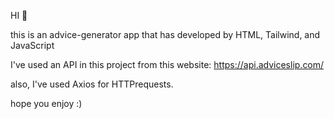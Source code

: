 HI 👋

this is an advice-generator app that has developed by HTML, Tailwind, and JavaScript

I've used an API in this project from this website: https://api.adviceslip.com/

also, I've used Axios for HTTPrequests.

hope you enjoy :)
